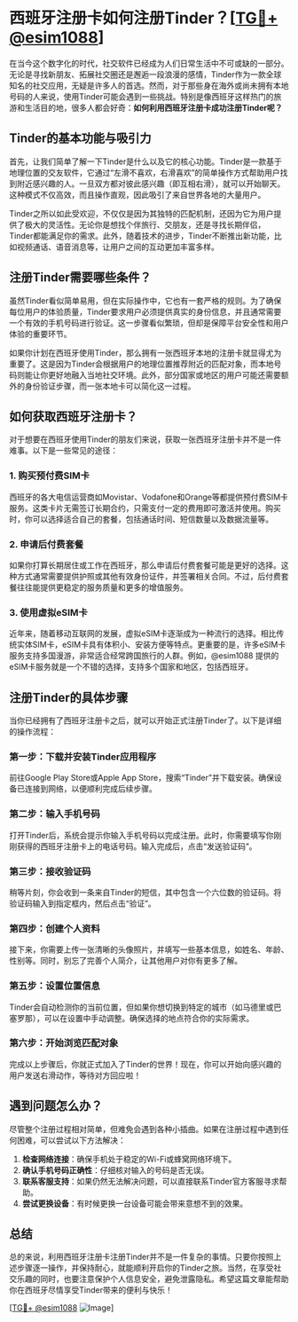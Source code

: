 # 西班牙注册卡如何注册Tinder？[[TG💪+ @esim1088](https://t.me/s/esim1088)]

在当今这个数字化的时代，社交软件已经成为人们日常生活中不可或缺的一部分。无论是寻找新朋友、拓展社交圈还是邂逅一段浪漫的感情，Tinder作为一款全球知名的社交应用，无疑是许多人的首选。然而，对于那些身在海外或尚未拥有本地号码的人来说，使用Tinder可能会遇到一些挑战。特别是像西班牙这样热门的旅游和生活目的地，很多人都会好奇：**如何利用西班牙注册卡成功注册Tinder呢？**

## Tinder的基本功能与吸引力

首先，让我们简单了解一下Tinder是什么以及它的核心功能。Tinder是一款基于地理位置的交友软件，它通过“左滑不喜欢，右滑喜欢”的简单操作方式帮助用户找到附近感兴趣的人。一旦双方都对彼此感兴趣（即互相右滑），就可以开始聊天。这种模式不仅高效，而且操作直观，因此吸引了来自世界各地的大量用户。

Tinder之所以如此受欢迎，不仅仅是因为其独特的匹配机制，还因为它为用户提供了极大的灵活性。无论你是想找个伴旅行、交朋友，还是寻找长期伴侣，Tinder都能满足你的需求。此外，随着技术的进步，Tinder不断推出新功能，比如视频通话、语音消息等，让用户之间的互动更加丰富多样。

## 注册Tinder需要哪些条件？

虽然Tinder看似简单易用，但在实际操作中，它也有一套严格的规则。为了确保每位用户的体验质量，Tinder要求用户必须提供真实的身份信息，并且通常需要一个有效的手机号码进行验证。这一步骤看似繁琐，但却是保障平台安全性和用户体验的重要环节。

如果你计划在西班牙使用Tinder，那么拥有一张西班牙本地的注册卡就显得尤为重要了。这是因为Tinder会根据用户的地理位置推荐附近的匹配对象，而本地号码则能让你更好地融入当地社交环境。此外，部分国家或地区的用户可能还需要额外的身份验证步骤，而一张本地卡可以简化这一过程。

## 如何获取西班牙注册卡？

对于想要在西班牙使用Tinder的朋友们来说，获取一张西班牙注册卡并不是一件难事。以下是一些常见的途径：

### 1. **购买预付费SIM卡**
西班牙的各大电信运营商如Movistar、Vodafone和Orange等都提供预付费SIM卡服务。这类卡片无需签订长期合约，只需支付一定的费用即可激活并使用。购买时，你可以选择适合自己的套餐，包括通话时间、短信数量以及数据流量等。

### 2. **申请后付费套餐**
如果你打算长期居住或工作在西班牙，那么申请后付费套餐可能是更好的选择。这种方式通常需要提供护照或其他有效身份证件，并签署相关合同。不过，后付费套餐往往能提供更稳定的服务质量和更多的增值服务。

### 3. **使用虚拟eSIM卡**
近年来，随着移动互联网的发展，虚拟eSIM卡逐渐成为一种流行的选择。相比传统实体SIM卡，eSIM卡具有体积小、安装方便等特点。更重要的是，许多eSIM卡服务支持多国漫游，非常适合经常跨国旅行的人群。例如，@esim1088 提供的eSIM卡服务就是一个不错的选择，支持多个国家和地区，包括西班牙。

## 注册Tinder的具体步骤

当你已经拥有了西班牙注册卡之后，就可以开始正式注册Tinder了。以下是详细的操作流程：

### 第一步：下载并安装Tinder应用程序
前往Google Play Store或Apple App Store，搜索“Tinder”并下载安装。确保设备已连接到网络，以便顺利完成后续步骤。

### 第二步：输入手机号码
打开Tinder后，系统会提示你输入手机号码以完成注册。此时，你需要填写你刚刚获得的西班牙注册卡上的电话号码。输入完成后，点击“发送验证码”。

### 第三步：接收验证码
稍等片刻，你会收到一条来自Tinder的短信，其中包含一个六位数的验证码。将验证码输入到指定框内，然后点击“验证”。

### 第四步：创建个人资料
接下来，你需要上传一张清晰的头像照片，并填写一些基本信息，如姓名、年龄、性别等。同时，别忘了完善个人简介，让其他用户对你有更多了解。

### 第五步：设置位置信息
Tinder会自动检测你的当前位置，但如果你想切换到特定的城市（如马德里或巴塞罗那），可以在设置中手动调整。确保选择的地点符合你的实际需求。

### 第六步：开始浏览匹配对象
完成以上步骤后，你就正式加入了Tinder的世界！现在，你可以开始向感兴趣的用户发送右滑动作，等待对方回应啦！

## 遇到问题怎么办？

尽管整个注册过程相对简单，但难免会遇到各种小插曲。如果在注册过程中遇到任何困难，可以尝试以下方法解决：

1. **检查网络连接**：确保手机处于稳定的Wi-Fi或蜂窝网络环境下。
2. **确认手机号码正确性**：仔细核对输入的号码是否无误。
3. **联系客服支持**：如果仍然无法解决问题，可以直接联系Tinder官方客服寻求帮助。
4. **尝试更换设备**：有时候更换一台设备可能会带来意想不到的效果。

## 总结

总的来说，利用西班牙注册卡注册Tinder并不是一件复杂的事情。只要你按照上述步骤逐一操作，并保持耐心，就能顺利开启你的Tinder之旅。当然，在享受社交乐趣的同时，也要注意保护个人信息安全，避免泄露隐私。希望这篇文章能帮助你在西班牙尽情享受Tinder带来的便利与快乐！

[[TG💪+ @esim1088](https://t.me/s/esim1088) ![Image](https://i.postimg.cc/4NQfJmqS/Snipaste-2025-05-13-00-14-12.png)]